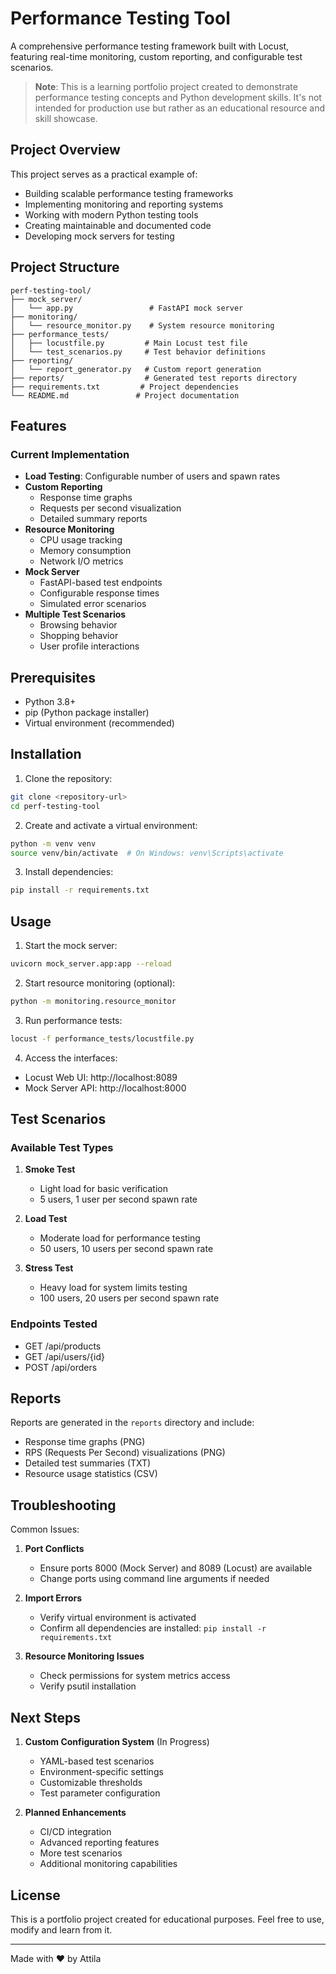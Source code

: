 # Performance Testing Tool

A comprehensive performance testing framework built with Locust, featuring real-time monitoring, custom reporting, and configurable test scenarios.

> **Note**: This is a learning portfolio project created to demonstrate performance testing concepts and Python development skills. It's not intended for production use but rather as an educational resource and skill showcase.

## Project Overview

This project serves as a practical example of:
- Building scalable performance testing frameworks
- Implementing monitoring and reporting systems
- Working with modern Python testing tools
- Creating maintainable and documented code
- Developing mock servers for testing
## Project Structure

```plaintext
perf-testing-tool/
├── mock_server/
│   └── app.py                 # FastAPI mock server
├── monitoring/
│   └── resource_monitor.py    # System resource monitoring
├── performance_tests/
│   ├── locustfile.py         # Main Locust test file
│   └── test_scenarios.py     # Test behavior definitions
├── reporting/
│   └── report_generator.py   # Custom report generation
├── reports/                  # Generated test reports directory
├── requirements.txt         # Project dependencies
└── README.md               # Project documentation
```

## Features

### Current Implementation
- **Load Testing**: Configurable number of users and spawn rates
- **Custom Reporting**
  - Response time graphs
  - Requests per second visualization
  - Detailed summary reports
- **Resource Monitoring**
  - CPU usage tracking
  - Memory consumption
  - Network I/O metrics
- **Mock Server**
  - FastAPI-based test endpoints
  - Configurable response times
  - Simulated error scenarios
- **Multiple Test Scenarios**
  - Browsing behavior
  - Shopping behavior
  - User profile interactions

## Prerequisites
- Python 3.8+
- pip (Python package installer)
- Virtual environment (recommended)

## Installation

1. Clone the repository:
```bash
git clone <repository-url>
cd perf-testing-tool
```

2. Create and activate a virtual environment:
```bash
python -m venv venv
source venv/bin/activate  # On Windows: venv\Scripts\activate
```

3. Install dependencies:
```bash
pip install -r requirements.txt
```

## Usage

1. Start the mock server:
```bash
uvicorn mock_server.app:app --reload
```

2. Start resource monitoring (optional):
```bash
python -m monitoring.resource_monitor
```

3. Run performance tests:
```bash
locust -f performance_tests/locustfile.py
```

4. Access the interfaces:
- Locust Web UI: http://localhost:8089
- Mock Server API: http://localhost:8000

## Test Scenarios

### Available Test Types
1. **Smoke Test**
   - Light load for basic verification
   - 5 users, 1 user per second spawn rate

2. **Load Test**
   - Moderate load for performance testing
   - 50 users, 10 users per second spawn rate

3. **Stress Test**
   - Heavy load for system limits testing
   - 100 users, 20 users per second spawn rate

### Endpoints Tested
- GET /api/products
- GET /api/users/{id}
- POST /api/orders

## Reports

Reports are generated in the `reports` directory and include:
- Response time graphs (PNG)
- RPS (Requests Per Second) visualizations (PNG)
- Detailed test summaries (TXT)
- Resource usage statistics (CSV)

## Troubleshooting

Common Issues:
1. **Port Conflicts**
   - Ensure ports 8000 (Mock Server) and 8089 (Locust) are available
   - Change ports using command line arguments if needed

2. **Import Errors**
   - Verify virtual environment is activated
   - Confirm all dependencies are installed: `pip install -r requirements.txt`

3. **Resource Monitoring Issues**
   - Check permissions for system metrics access
   - Verify psutil installation

## Next Steps

1. **Custom Configuration System** (In Progress)
   - YAML-based test scenarios
   - Environment-specific settings
   - Customizable thresholds
   - Test parameter configuration

2. **Planned Enhancements**
   - CI/CD integration
   - Advanced reporting features
   - More test scenarios
   - Additional monitoring capabilities


## License
This is a portfolio project created for educational purposes.
Feel free to use, modify and learn from it.

---

Made with ❤️ by Attila